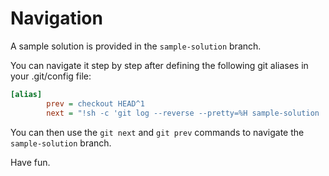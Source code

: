 Navigation
==========

A sample solution is provided in the `sample-solution` branch.

You can navigate it step by step after defining the following git aliases in your .git/config file:

```ini
[alias]
        prev = checkout HEAD^1
        next = "!sh -c 'git log --reverse --pretty=%H sample-solution | awk \"/$(git rev-parse HEAD)/{getline;print}\" | xargs git checkout'"
```

You can then use the `git next` and `git prev` commands to navigate the `sample-solution` branch.

Have fun.